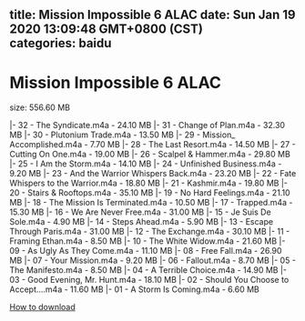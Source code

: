 
title: Mission Impossible 6 ALAC
date: Sun Jan 19 2020 13:09:48 GMT+0800 (CST)    
categories: baidu
---

# Mission Impossible 6 ALAC
size: 556.60 MB
 
 
|- 32 - The Syndicate.m4a - 24.10 MB
|- 31 - Change of Plan.m4a - 32.30 MB
|- 30 - Plutonium Trade.m4a - 13.50 MB
|- 29 - Mission_ Accomplished.m4a - 7.70 MB
|- 28 - The Last Resort.m4a - 14.50 MB
|- 27 - Cutting On One.m4a - 19.00 MB
|- 26 - Scalpel & Hammer.m4a - 29.80 MB
|- 25 - I Am the Storm.m4a - 14.10 MB
|- 24 - Unfinished Business.m4a - 9.20 MB
|- 23 - And the Warrior Whispers Back.m4a - 23.20 MB
|- 22 - Fate Whispers to the Warrior.m4a - 18.80 MB
|- 21 - Kashmir.m4a - 19.80 MB
|- 20 - Stairs & Rooftops.m4a - 35.10 MB
|- 19 - No Hard Feelings.m4a - 21.10 MB
|- 18 - The Mission Is Terminated.m4a - 10.50 MB
|- 17 - Trapped.m4a - 15.30 MB
|- 16 - We Are Never Free.m4a - 31.00 MB
|- 15 - Je Suis De Sole.m4a - 4.90 MB
|- 14 - Steps Ahead.m4a - 5.90 MB
|- 13 - Escape Through Paris.m4a - 31.00 MB
|- 12 - The Exchange.m4a - 30.10 MB
|- 11 - Framing Ethan.m4a - 8.50 MB
|- 10 - The White Widow.m4a - 21.60 MB
|- 09 - As Ugly As They Come.m4a - 11.10 MB
|- 08 - Free Fall.m4a - 26.90 MB
|- 07 - Your Mission.m4a - 9.20 MB
|- 06 - Fallout.m4a - 8.70 MB
|- 05 - The Manifesto.m4a - 8.50 MB
|- 04 - A Terrible Choice.m4a - 14.90 MB
|- 03 - Good Evening, Mr. Hunt.m4a - 18.10 MB
|- 02 - Should You Choose to Accept....m4a - 11.60 MB
|- 01 - A Storm Is Coming.m4a - 6.60 MB

[How to download](https://bpcam.bemobtrk.com/go/2ceec3aa-1ca2-46d6-b9ff-aaa5c184517c?jno=617)